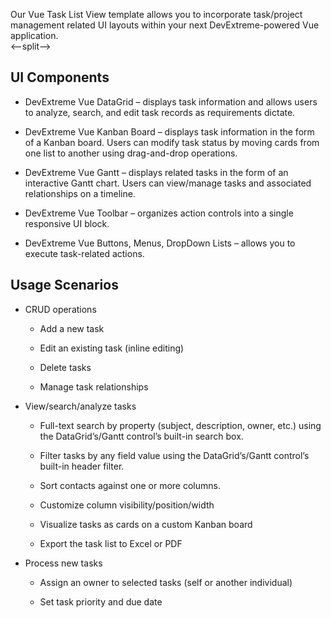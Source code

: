 Our Vue Task List View template allows you to incorporate task/project management related UI layouts within your next DevExtreme-powered Vue application.  
<--split-->

## UI Components  

- DevExtreme Vue DataGrid – displays task information and allows users to analyze, search, and edit task records as requirements dictate. 

- DevExtreme Vue Kanban Board – displays task information in the form of a Kanban board. Users can modify task status by moving cards from one list to another using drag-and-drop operations. 

- DevExtreme Vue Gantt – displays related tasks in the form of an interactive Gantt chart. Users can view/manage tasks and associated relationships on a timeline. 

- DevExtreme Vue Toolbar – organizes action controls into a single responsive UI block. 

- DevExtreme Vue Buttons, Menus, DropDown Lists – allows you to execute task-related actions. 

## Usage Scenarios 

- CRUD operations 

    - Add a new task 

    - Edit an existing task (inline editing) 

    - Delete tasks 

    - Manage task relationships 

- View/search/analyze tasks 

    - Full-text search by property (subject, description, owner, etc.) using the DataGrid’s/Gantt control’s built-in search box. 

    - Filter tasks by any field value using the DataGrid’s/Gantt control’s built-in header filter. 

    - Sort contacts against one or more columns. 

    - Customize column visibility/position/width 

    - Visualize tasks as cards on a custom Kanban board 

    - Export the task list to Excel or PDF 

- Process new tasks 

    - Assign an owner to selected tasks (self or another individual) 

    - Set task priority and due date 